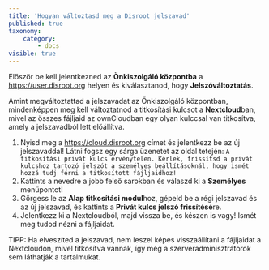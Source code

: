 ```yaml
---
title: 'Hogyan változtasd meg a Disroot jelszavad'
published: true
taxonomy:
    category:
        - docs
visible: true
---
```


Először be kell jelentkezned az **Önkiszolgáló központba** a https://user.disroot.org helyen és kiválasztanod, hogy **Jelszóváltoztatás**.

Amint megváltoztattad a jelszavadat az Önkiszolgáló központban, mindenképpen meg kell változtatnod a titkosítási kulcsot a **Nextcloud**ban, mivel az összes fájljaid az ownCloudban egy olyan kulccsal van titkosítva, amely a jelszavadból lett előállítva.

1. Nyisd meg a https://cloud.disroot.org címet és jelentkezz be az új jelszavaddal!
Látni fogsz egy sárga üzenetet az oldal tetején:
`A titkosítási privát kulcs érvénytelen. Kérlek, frissítsd a privát kulcshoz tartozó jelszót a személyes beállításoknál, hogy ismét hozzá tudj férni a titkosított fájljaidhoz!`
2. Kattints a nevedre a jobb felső sarokban és válaszd ki a **Személyes** menüpontot!
3. Görgess le az **Alap titkosítási modul**hoz, gépeld be a régi jelszavad és az új jelszavad, és kattints a **Privát kulcs jelszó frissítésé**re.
4. Jelentkezz ki a Nextcloudból, majd vissza be, és készen is vagy! Ismét meg tudod nézni a fájljaidat.

TIPP: Ha elveszíted a jelszavad, nem leszel képes visszaállítani a fájljaidat a Nextcloudon, mivel titkosítva vannak, így még a szerveradminisztrátorok sem láthatják a tartalmukat. 
